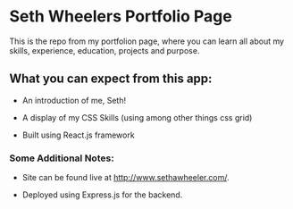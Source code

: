 # Seth Wheelers Portfolio Page

This is the repo from my portfolion page, where you can learn all about my skills, experience, education, projects and purpose. 

## What you can expect from this app:

* An introduction of me, Seth!

* A display of my CSS Skills (using among other things css grid)

* Built using React.js framework

### Some Additional Notes:

 * Site can be found live at http://www.sethawheeler.com/.

 * Deployed using Express.js for the backend.
